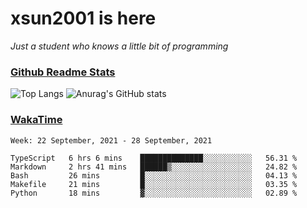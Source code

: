 # xsun2001 is here

*Just a student who knows a little bit of programming*

### [Github Readme Stats](https://github.com/anuraghazra/github-readme-stats)

![Top Langs](https://github-readme-stats.vercel.app/api/top-langs/?username=xsun2001&layout=compact&theme=radical) ![Anurag's GitHub stats](https://github-readme-stats.vercel.app/api?username=xsun2001&show_icons=true&theme=radical)

### [WakaTime](https://wakatime.com)

<!--START_SECTION:waka-->
```text
Week: 22 September, 2021 - 28 September, 2021

TypeScript   6 hrs 6 mins    ██████████████░░░░░░░░░░░   56.31 % 
Markdown     2 hrs 41 mins   ██████▒░░░░░░░░░░░░░░░░░░   24.82 % 
Bash         26 mins         █░░░░░░░░░░░░░░░░░░░░░░░░   04.13 % 
Makefile     21 mins         █░░░░░░░░░░░░░░░░░░░░░░░░   03.35 % 
Python       18 mins         ▓░░░░░░░░░░░░░░░░░░░░░░░░   02.89 % 
```
<!--END_SECTION:waka-->
